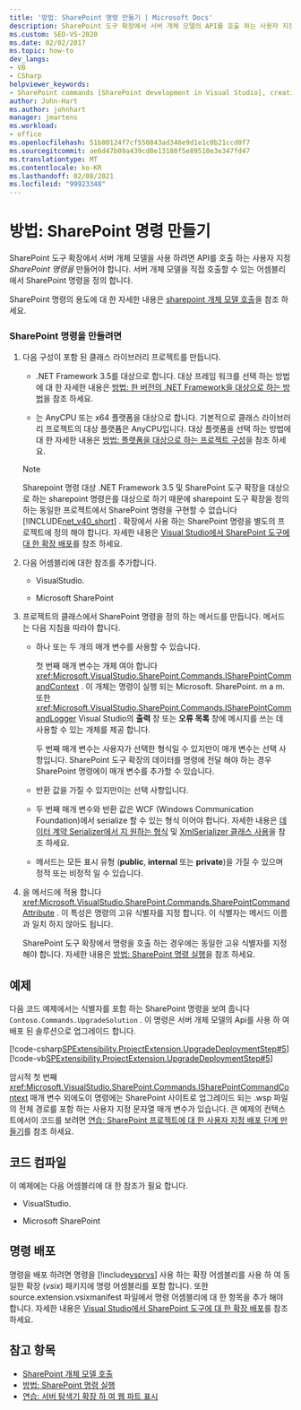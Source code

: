 ```yaml
---
title: '방법: SharePoint 명령 만들기 | Microsoft Docs'
description: SharePoint 도구 확장에서 서버 개체 모델의 API를 호출 하는 사용자 지정 SharePoint 명령을 만드는 방법에 대해 알아봅니다.
ms.custom: SEO-VS-2020
ms.date: 02/02/2017
ms.topic: how-to
dev_langs:
- VB
- CSharp
helpviewer_keywords:
- SharePoint commands [SharePoint development in Visual Studio], creating
author: John-Hart
ms.author: johnhart
manager: jmartens
ms.workload:
- office
ms.openlocfilehash: 51b80124f7cf550843ad346e9d1e1c0b21ccd0f7
ms.sourcegitcommit: ae6d47b09a439cd0e13180f5e89510e3e347fd47
ms.translationtype: MT
ms.contentlocale: ko-KR
ms.lasthandoff: 02/08/2021
ms.locfileid: "99923348"
---
```

# <a name="how-to-create-a-sharepoint-command"></a>방법: SharePoint 명령 만들기
  SharePoint 도구 확장에서 서버 개체 모델을 사용 하려면 API를 호출 하는 사용자 지정 *SharePoint 명령을* 만들어야 합니다. 서버 개체 모델을 직접 호출할 수 있는 어셈블리에서 SharePoint 명령을 정의 합니다.

 SharePoint 명령의 용도에 대 한 자세한 내용은 [sharepoint 개체 모델 호출](../sharepoint/calling-into-the-sharepoint-object-models.md)을 참조 하세요.

### <a name="to-create-a-sharepoint-command"></a>SharePoint 명령을 만들려면

1. 다음 구성이 포함 된 클래스 라이브러리 프로젝트를 만듭니다.

    - .NET Framework 3.5를 대상으로 합니다. 대상 프레임 워크를 선택 하는 방법에 대 한 자세한 내용은 [방법: 한 버전의 .NET Framework을 대상으로 하는 방법](../ide/visual-studio-multi-targeting-overview.md)을 참조 하세요.

    - 는 AnyCPU 또는 x64 플랫폼을 대상으로 합니다. 기본적으로 클래스 라이브러리 프로젝트의 대상 플랫폼은 AnyCPU입니다. 대상 플랫폼을 선택 하는 방법에 대 한 자세한 내용은 [방법: 플랫폼을 대상으로 하는 프로젝트 구성](../ide/how-to-configure-projects-to-target-platforms.md)을 참조 하세요.

    > [!NOTE]
    > Sharepoint 명령 대상 .NET Framework 3.5 및 SharePoint 도구 확장을 대상으로 하는 sharepoint 명령은를 대상으로 하기 때문에 sharepoint 도구 확장을 정의 하는 동일한 프로젝트에서 SharePoint 명령을 구현할 수 없습니다 [!INCLUDE[net_v40_short](../sharepoint/includes/net-v40-short-md.md)] . 확장에서 사용 하는 SharePoint 명령을 별도의 프로젝트에 정의 해야 합니다. 자세한 내용은 [Visual Studio에서 SharePoint 도구에 대 한 확장 배포](../sharepoint/deploying-extensions-for-the-sharepoint-tools-in-visual-studio.md)를 참조 하세요.

2. 다음 어셈블리에 대한 참조를 추가합니다.

    - VisualStudio.

    - Microsoft SharePoint

3. 프로젝트의 클래스에서 SharePoint 명령을 정의 하는 메서드를 만듭니다. 메서드는 다음 지침을 따라야 합니다.

    - 하나 또는 두 개의 매개 변수를 사용할 수 있습니다.

         첫 번째 매개 변수는 개체 여야 합니다 <xref:Microsoft.VisualStudio.SharePoint.Commands.ISharePointCommandContext> . 이 개체는 명령이 실행 되는 Microsoft. SharePoint. m a m. 또한 <xref:Microsoft.VisualStudio.SharePoint.Commands.ISharePointCommandLogger> Visual Studio의 **출력** 창 또는 **오류 목록** 창에 메시지를 쓰는 데 사용할 수 있는 개체를 제공 합니다.

         두 번째 매개 변수는 사용자가 선택한 형식일 수 있지만이 매개 변수는 선택 사항입니다. SharePoint 도구 확장의 데이터를 명령에 전달 해야 하는 경우 SharePoint 명령에이 매개 변수를 추가할 수 있습니다.

    - 반환 값을 가질 수 있지만이는 선택 사항입니다.

    - 두 번째 매개 변수와 반환 값은 WCF (Windows Communication Foundation)에서 serialize 할 수 있는 형식 이어야 합니다. 자세한 내용은 [데이터 계약 Serializer에서 지 원하는 형식](/dotnet/framework/wcf/feature-details/types-supported-by-the-data-contract-serializer) 및 [XmlSerializer 클래스 사용](/dotnet/framework/wcf/feature-details/using-the-xmlserializer-class)을 참조 하세요.

    - 메서드는 모든 표시 유형 (**public**, **internal** 또는 **private**)을 가질 수 있으며 정적 또는 비정적 일 수 있습니다.

4. 을 메서드에 적용 합니다 <xref:Microsoft.VisualStudio.SharePoint.Commands.SharePointCommandAttribute> . 이 특성은 명령의 고유 식별자를 지정 합니다. 이 식별자는 메서드 이름과 일치 하지 않아도 됩니다.

     SharePoint 도구 확장에서 명령을 호출 하는 경우에는 동일한 고유 식별자를 지정 해야 합니다. 자세한 내용은 [방법: SharePoint 명령 실행](../sharepoint/how-to-execute-a-sharepoint-command.md)을 참조 하세요.

## <a name="example"></a>예제
 다음 코드 예제에서는 식별자를 포함 하는 SharePoint 명령을 보여 줍니다 `Contoso.Commands.UpgradeSolution` . 이 명령은 서버 개체 모델의 Api를 사용 하 여 배포 된 솔루션으로 업그레이드 합니다.

 [!code-csharp[SPExtensibility.ProjectExtension.UpgradeDeploymentStep#5](../sharepoint/codesnippet/CSharp/UpgradeDeploymentStep/SharePointCommands/Commands.cs#5)]
 [!code-vb[SPExtensibility.ProjectExtension.UpgradeDeploymentStep#5](../sharepoint/codesnippet/VisualBasic/upgradedeploymentstep/sharepointcommands/commands.vb#5)]

 암시적 첫 번째 <xref:Microsoft.VisualStudio.SharePoint.Commands.ISharePointCommandContext> 매개 변수 외에도이 명령에는 SharePoint 사이트로 업그레이드 되는 .wsp 파일의 전체 경로를 포함 하는 사용자 지정 문자열 매개 변수가 있습니다. 큰 예제의 컨텍스트에서이 코드를 보려면 [연습: SharePoint 프로젝트에 대 한 사용자 지정 배포 단계 만들기](../sharepoint/walkthrough-creating-a-custom-deployment-step-for-sharepoint-projects.md)를 참조 하세요.

## <a name="compiling-the-code"></a>코드 컴파일
 이 예제에는 다음 어셈블리에 대 한 참조가 필요 합니다.

- VisualStudio.

- Microsoft SharePoint

## <a name="deploying-the-command"></a>명령 배포
 명령을 배포 하려면 명령을 [!include[vsprvs](../sharepoint/includes/vsprvs-md.md)] 사용 하는 확장 어셈블리를 사용 하 여 동일한 확장 (*vsix*) 패키지에 명령 어셈블리를 포함 합니다. 또한 source.extension.vsixmanifest 파일에서 명령 어셈블리에 대 한 항목을 추가 해야 합니다. 자세한 내용은 [Visual Studio에서 SharePoint 도구에 대 한 확장 배포](../sharepoint/deploying-extensions-for-the-sharepoint-tools-in-visual-studio.md)를 참조 하세요.

## <a name="see-also"></a>참고 항목
- [SharePoint 개체 모델 호출](../sharepoint/calling-into-the-sharepoint-object-models.md)
- [방법: SharePoint 명령 실행](../sharepoint/how-to-execute-a-sharepoint-command.md)
- [연습: 서버 탐색기 확장 하 여 웹 파트 표시](../sharepoint/walkthrough-extending-server-explorer-to-display-web-parts.md)
